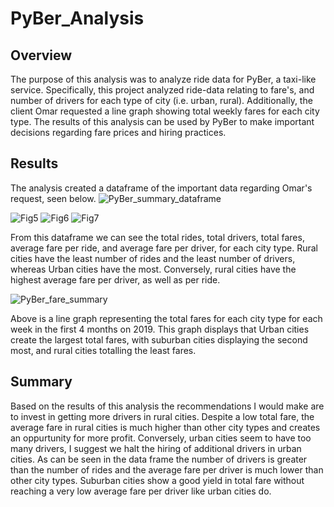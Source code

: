 # PyBer_Analysis

## Overview
The purpose of this analysis was to analyze ride data for PyBer, a taxi-like service.
Specifically, this project analyzed ride-data relating to fare's, and number of drivers for each type of city (i.e. urban, rural).
Additionally, the client Omar requested a line graph showing total weekly fares for each city type.
The results of this analysis can be used by PyBer to make important decisions regarding fare prices and hiring practices.

## Results
The analysis created a dataframe of the important data regarding Omar's request, seen below.
![PyBer_summary_dataframe](https://user-images.githubusercontent.com/96553988/152713422-17d90214-8380-4e95-9477-e7b3c3ec9f7c.png)

![Fig5](https://user-images.githubusercontent.com/96553988/185920669-9221e411-7021-4c9f-ba34-6f13d78f14f8.png)
![Fig6](https://user-images.githubusercontent.com/96553988/185920682-7a14bcc8-6ddb-40e3-8624-ae08c03c96aa.png)
![Fig7](https://user-images.githubusercontent.com/96553988/185920687-fdbe5424-724b-4612-a12c-1c69e6f4904d.png)

From this dataframe we can see the total rides, total drivers, total fares, average fare per ride, and average fare per driver, for each city type.
Rural cities have the least number of rides and the least number of drivers, whereas Urban cities have the most.
Conversely, rural cities have the highest average fare per driver, as well as per ride.

![PyBer_fare_summary](https://user-images.githubusercontent.com/96553988/152713708-7239b07e-f85f-4b46-afc4-61ed4782fc60.png)

Above is a line graph representing the total fares for each city type for each week in the first 4 months on 2019.
This graph displays that Urban cities create the largest total fares, with suburban cities displaying the second most, and rural cities totalling the least fares.

## Summary
Based on the results of this analysis the recommendations I would make are to invest in getting more drivers in rural cities. Despite a low total fare, the average fare in rural cities is much higher than other city types and creates an oppurtunity for more profit. Conversely, urban cities seem to have too many drivers, I suggest we halt the hiring of additional drivers in urban cities. As can be seen in the data frame the number of drivers is greater than the number of rides and the average fare per driver is much lower than other city types. Suburban cities show a good yield in total fare without reaching a very low average fare per driver like urban cities do.
